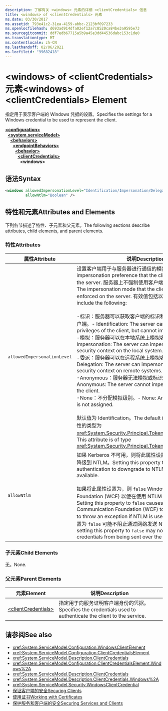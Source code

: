 ```yaml
---
description: 了解有关 <windows> 元素的详细 <clientCredentials> 信息
title: <windows> of <clientCredentials> 元素
ms.date: 03/30/2017
ms.assetid: 793e41c2-31ea-4159-abbc-2123bf097233
ms.openlocfilehash: d693ad914dfa02ef12a7c8520ca84be3a9595e73
ms.sourcegitcommit: ddf7edb67715a5b9a45e3dd44536dabc153c1de0
ms.translationtype: MT
ms.contentlocale: zh-CN
ms.lasthandoff: 02/06/2021
ms.locfileid: "99682418"
---
```

# <a name="windows-of-clientcredentials-element"></a><span data-ttu-id="5a0ab-103">\<windows> of \<clientCredentials> 元素</span><span class="sxs-lookup"><span data-stu-id="5a0ab-103">\<windows> of \<clientCredentials> Element</span></span>

<span data-ttu-id="5a0ab-104">指定用于表示客户端的 Windows 凭据的设置。</span><span class="sxs-lookup"><span data-stu-id="5a0ab-104">Specifies the settings for a Windows credential to be used to represent the client.</span></span>  
  
[**\<configuration>**](../configuration-element.md)\
&nbsp;&nbsp;[**\<system.serviceModel>**](system-servicemodel.md)\
&nbsp;&nbsp;&nbsp;&nbsp;[**\<behaviors>**](behaviors.md)\
&nbsp;&nbsp;&nbsp;&nbsp;&nbsp;&nbsp;[**\<endpointBehaviors>**](endpointbehaviors.md)\
&nbsp;&nbsp;&nbsp;&nbsp;&nbsp;&nbsp;&nbsp;&nbsp;[**\<behavior>**](behavior-of-endpointbehaviors.md)\
&nbsp;&nbsp;&nbsp;&nbsp;&nbsp;&nbsp;&nbsp;&nbsp;&nbsp;&nbsp;[**\<clientCredentials>**](clientcredentials.md)\
&nbsp;&nbsp;&nbsp;&nbsp;&nbsp;&nbsp;&nbsp;&nbsp;&nbsp;&nbsp;&nbsp;&nbsp;**\<windows>**  
  
## <a name="syntax"></a><span data-ttu-id="5a0ab-105">语法</span><span class="sxs-lookup"><span data-stu-id="5a0ab-105">Syntax</span></span>  
  
```xml  
<windows allowedImpersonationLevel="Identification/Impersonation/Delegation/Anonymous/None"
         allowNtlm="Boolean" />
```  
  
## <a name="attributes-and-elements"></a><span data-ttu-id="5a0ab-106">特性和元素</span><span class="sxs-lookup"><span data-stu-id="5a0ab-106">Attributes and Elements</span></span>  

 <span data-ttu-id="5a0ab-107">下列各节描述了特性、子元素和父元素。</span><span class="sxs-lookup"><span data-stu-id="5a0ab-107">The following sections describe attributes, child elements, and parent elements.</span></span>  
  
### <a name="attributes"></a><span data-ttu-id="5a0ab-108">特性</span><span class="sxs-lookup"><span data-stu-id="5a0ab-108">Attributes</span></span>  
  
|<span data-ttu-id="5a0ab-109">属性</span><span class="sxs-lookup"><span data-stu-id="5a0ab-109">Attribute</span></span>|<span data-ttu-id="5a0ab-110">说明</span><span class="sxs-lookup"><span data-stu-id="5a0ab-110">Description</span></span>|  
|---------------|-----------------|  
|`allowedImpersonationLevel`|<span data-ttu-id="5a0ab-111">设置客户端用于与服务器进行通信的模拟首选项。</span><span class="sxs-lookup"><span data-stu-id="5a0ab-111">Sets the impersonation preference that the client communicates to the server.</span></span> <span data-ttu-id="5a0ab-112">服务器上不强制使用客户端所选择的模拟模式。</span><span class="sxs-lookup"><span data-stu-id="5a0ab-112">The impersonation mode that the client selects is not enforced on the server.</span></span> <span data-ttu-id="5a0ab-113">有效值包括以下值：</span><span class="sxs-lookup"><span data-stu-id="5a0ab-113">Valid values include the following:</span></span><br /><br /> <span data-ttu-id="5a0ab-114">-标识：服务器可以获取客户端的标识和特权，但不能模拟客户端。</span><span class="sxs-lookup"><span data-stu-id="5a0ab-114">-   Identification: The server can get the identity and privileges of the client, but cannot impersonate the client.</span></span><br /><span data-ttu-id="5a0ab-115">-模拟：服务器可以在本地系统上模拟客户端的安全上下文。</span><span class="sxs-lookup"><span data-stu-id="5a0ab-115">-   Impersonation: The server can impersonate the client's security context on the local system.</span></span><br /><span data-ttu-id="5a0ab-116">-委派：服务器可以在远程系统上模拟客户端的安全上下文。</span><span class="sxs-lookup"><span data-stu-id="5a0ab-116">-   Delegation: The server can impersonate the client's security context on remote systems.</span></span><br /><span data-ttu-id="5a0ab-117">-Anonymous：服务器无法模拟或标识客户端。</span><span class="sxs-lookup"><span data-stu-id="5a0ab-117">-   Anonymous: The server cannot impersonate or identify the client.</span></span><br /><span data-ttu-id="5a0ab-118">-None：不分配模拟级别。</span><span class="sxs-lookup"><span data-stu-id="5a0ab-118">-   None: An impersonation level is not assigned.</span></span><br /><br /> <span data-ttu-id="5a0ab-119">默认值为 Identification。</span><span class="sxs-lookup"><span data-stu-id="5a0ab-119">The default is Identification.</span></span> <span data-ttu-id="5a0ab-120">此属性的类型为 <xref:System.Security.Principal.TokenImpersonationLevel>。</span><span class="sxs-lookup"><span data-stu-id="5a0ab-120">This attribute is of type <xref:System.Security.Principal.TokenImpersonationLevel>.</span></span>|  
|`allowNtlm`|<span data-ttu-id="5a0ab-121">如果 Kerberos 不可用，则将此属性设置为 `true` 可令身份验证降级到 NTLM。</span><span class="sxs-lookup"><span data-stu-id="5a0ab-121">Setting this property to `true` allows authentication to downgrade to NTLM if Kerberos is not available.</span></span><br /><br /> <span data-ttu-id="5a0ab-122">如果将此属性设置为，则 `false` Windows Communication Foundation (WCF) 以便在使用 NTLM 时尽力引发异常。</span><span class="sxs-lookup"><span data-stu-id="5a0ab-122">Setting this property to `false` causes Windows Communication Foundation (WCF) to make a best-effort to throw an exception if NTLM is used.</span></span> <span data-ttu-id="5a0ab-123">请注意，将此属性设置为 `false` 可能不阻止通过网络发送 NTLM 凭据。</span><span class="sxs-lookup"><span data-stu-id="5a0ab-123">Note that setting this property to `false` may not prevent NTLM credentials from being sent over the wire.</span></span>|  
  
### <a name="child-elements"></a><span data-ttu-id="5a0ab-124">子元素</span><span class="sxs-lookup"><span data-stu-id="5a0ab-124">Child Elements</span></span>  

 <span data-ttu-id="5a0ab-125">无。</span><span class="sxs-lookup"><span data-stu-id="5a0ab-125">None.</span></span>  
  
### <a name="parent-elements"></a><span data-ttu-id="5a0ab-126">父元素</span><span class="sxs-lookup"><span data-stu-id="5a0ab-126">Parent Elements</span></span>  
  
|<span data-ttu-id="5a0ab-127">元素</span><span class="sxs-lookup"><span data-stu-id="5a0ab-127">Element</span></span>|<span data-ttu-id="5a0ab-128">说明</span><span class="sxs-lookup"><span data-stu-id="5a0ab-128">Description</span></span>|  
|-------------|-----------------|  
|[\<clientCredentials>](clientcredentials.md)|<span data-ttu-id="5a0ab-129">指定用于向服务证明客户端身份的凭据。</span><span class="sxs-lookup"><span data-stu-id="5a0ab-129">Specifies the credentials used to authenticate the client to the service.</span></span>|  
  
## <a name="see-also"></a><span data-ttu-id="5a0ab-130">请参阅</span><span class="sxs-lookup"><span data-stu-id="5a0ab-130">See also</span></span>

- <xref:System.ServiceModel.Configuration.WindowsClientElement>
- <xref:System.ServiceModel.Configuration.ClientCredentialsElement>
- <xref:System.ServiceModel.Description.ClientCredentials>
- <xref:System.ServiceModel.Configuration.ClientCredentialsElement.Windows%2A>
- <xref:System.ServiceModel.Description.ClientCredentials>
- <xref:System.ServiceModel.Description.ClientCredentials.Windows%2A>
- <xref:System.ServiceModel.Security.WindowsClientCredential>
- [<span data-ttu-id="5a0ab-131">保证客户端的安全</span><span class="sxs-lookup"><span data-stu-id="5a0ab-131">Securing Clients</span></span>](../../../wcf/securing-clients.md)
- [<span data-ttu-id="5a0ab-132">使用证书</span><span class="sxs-lookup"><span data-stu-id="5a0ab-132">Working with Certificates</span></span>](../../../wcf/feature-details/working-with-certificates.md)
- [<span data-ttu-id="5a0ab-133">保护服务和客户端的安全</span><span class="sxs-lookup"><span data-stu-id="5a0ab-133">Securing Services and Clients</span></span>](../../../wcf/feature-details/securing-services-and-clients.md)
